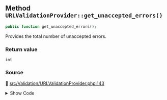 ## Method `URLValidationProvider::get_unaccepted_errors()`

```php
public function get_unaccepted_errors();
```

Provides the total number of unaccepted errors.

### Return value

`int`

### Source

:link: [src/Validation/URLValidationProvider.php:143](/src/Validation/URLValidationProvider.php#L143-L145)

<details>
<summary>Show Code</summary>

```php
public function get_unaccepted_errors() {
	return $this->unaccepted_errors;
}
```

</details>
